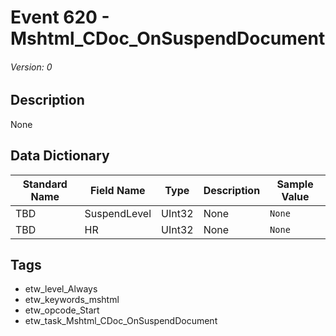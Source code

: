 # Event 620 - Mshtml_CDoc_OnSuspendDocument
###### Version: 0

## Description
None

## Data Dictionary
|Standard Name|Field Name|Type|Description|Sample Value|
|---|---|---|---|---|
|TBD|SuspendLevel|UInt32|None|`None`|
|TBD|HR|UInt32|None|`None`|

## Tags
* etw_level_Always
* etw_keywords_mshtml
* etw_opcode_Start
* etw_task_Mshtml_CDoc_OnSuspendDocument